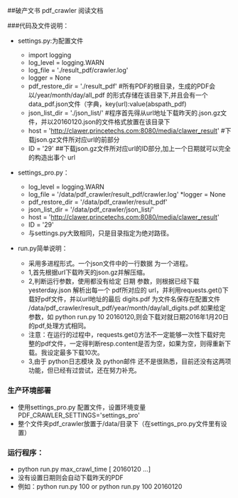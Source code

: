 ##破产文书 pdf_crawler 阅读文档

###代码及文件说明：
* settings.py:为配置文件
    * import logging
    * log_level = logging.WARN
    * log_file = './result_pdf/crawler.log'
    * logger = None
    * pdf_restore_dir = './result_pdf' #所有PDF的根目录，生成的PDF会以/year/month/day/all_pdf 的形式存储在该目录下,并且会有一个 data_pdf.json文件（字典，key(url):value(abspath_pdf)
    * json_list_dir = './json_list/' #程序首先得从url地址下载昨天的.json.gz文件，并以20160120.json的文件格式放置在该目录下
    * host = 'http://clawer.princetechs.com:8080/media/clawer_result' #下载json.gz文件所对应url的前部分
    * ID = '29' ##下载json.gz文件所对应url的ID部分,加上一个日期就可以完全的构造出事个 url

* settings_pro.py：
    * log_level = logging.WARN
    * log_file = '/data/pdf_crawler/result_pdf/crawler.log'
    *logger = None
    * pdf_restore_dir = '/data/pdf_crawler/result_pdf'
    * json_list_dir = '/data/pdf_crawler/json_list/'
    * host = 'http://clawer.princetechs.com:8080/media/clawer_result'
    * ID = '29'
    * 与settings.py大致相同，只是目录指定为绝对路径。

* run.py简单说明：
    - 采用多进程形式。一个json文件中的一行数据 为一个进程。
    * 1,首先根据url下载昨天的json.gz并解压缩。
    * 2,判断运行参数，使用都没有给定 日期 参数，则根据已经下载 yesterday.json 解析出每一个 pdf所对应的 url，并利用requests.get()下载好pdf文件，并以url地址的最后 digits.pdf 为文件名保存在配置文件 /data/pdf_crawler/result_pdf/year/month/day/all_digits.pdf.如果给定参数，如 python run.py 10 20160120,则会下载对就日期2016年1月20日的pdf,处理方式相同。
    * 注意：在运行的过程中，requests.get()方法不一定能够一次性下载好完整的pdf文件，一定得判断resp.content是否为空，如果为空，则得重新下载。我设定最多下载10次。
    * 3,由于 python日志模块 及 python邮件 还不是很熟悉，目前还没有这两项功能，但已经有过尝试，还在努力补充。

### 生产环境部署
* 使用settings_pro.py 配置文件，设置环境变量  PDF_CRAWLER_SETTINGS='settings_pro'
* 整个文件夹pdf_crawler放置于/data/目录下（在settings_pro.py文件里有设置）

### 运行程序：
* python run.py max_crawl_time [ 20160120 …]
* 没有设置日期则会自动下载昨天的PDF
* 例如：python run.py 100 or python run.py 100 20160120
